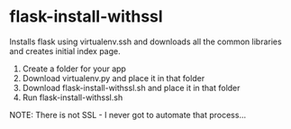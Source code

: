 flask-install-withssl
=====================

Installs flask using virtualenv.ssh and downloads all the common libraries and creates initial index page.

1. Create a folder for your app
2. Download virtualenv.py and place it in that folder
3. Download flask-install-withssl.sh and place it in that folder
4. Run flask-install-withssl.sh

NOTE: There is not SSL - I never got to automate that process...
